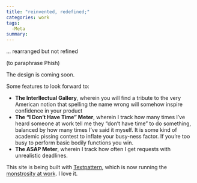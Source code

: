 ```yaml
---
title: "reinvented, redefined;"
categories: work
tags:
  -Meta
summary: 
---
```

<p>&#8230; rearranged but not refined</p><p>(to paraphrase Phish)</p><p>The design is coming soon.</p><p>Some features to look forward to:</p><ul><li><strong>The Interllectual Gallery</strong>,  wherein you will find a tribute to the very American notion that spelling the name wrong will somehow inspire confidence in your product</li><li><strong>The &#8220;I Don&#8217;t Have Time&#8221; Meter</strong>, wherein I track how many times I&#8217;ve heard someone at work tell me they &#8220;don&#8217;t have time&#8221; to do something, balanced by how many times I&#8217;ve said it myself.  It is some kind of academic pissing contest to inflate your busy-ness factor.  If you&#8217;re too busy to perform basic bodily functions you win.</li><li><strong>The <span class="caps">ASAP</span> Meter</strong>, wherein I track how often I get requests with unrealistic deadlines.</li></ul><p>This site is being built with <a href="http://textpattern.com/">Textpattern</a>, which is now running the <a href="http://www.humboldt.edu/~humboldt/index.php">monstrosity at work</a>.  I love it.</p>
